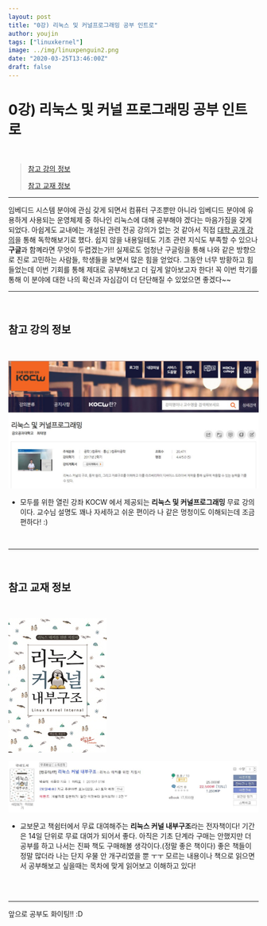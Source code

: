```yaml
---
layout: post
title: "0강) 리눅스 및 커널프로그래밍 공부 인트로"
author: youjin
tags: ["linuxkernel"]
image: ../img/linuxpenguin2.png
date: "2020-03-25T13:46:00Z"
draft: false
---
```


# 0강) 리눅스 및 커널 프로그래밍 공부 인트로

<br>

> [참고 강의 정보](#참고-강의-정보)
>
> [참고 교재 정보](#참고-교재-정보)

---

임베디드 시스템 분야에 관심 갖게 되면서 컴퓨터 구조뿐만 아니라 임베디드 분야에 유용하게 사용되는 운영체제 중 하나인 리눅스에 대해 공부해야 겠다는 마음가짐을 갖게 되었다. 아쉽게도 교내에는 개설된 관련 전공 강의가 없는 것 같아서 직접 [대학 공개 강의](https://kocw.net)을 통해 독학해보기로 했다. 쉽지 않을 내용일테도 기초 관련 지식도 부족할 수 있으나 **구글**과 함꼐라면 무엇이 두렵겠는가!! 실제로도 엄청난 구글링을 통해 나와 같은 방향으로 진로 고민하는 사람들, 학생들을 보면서 많은 힘을 얻었다. 그동안 너무 방황하고 힘들었는데 이번 기회를 통해 제대로 공부해보고 더 깊게 알아보고자 한다! 꼭 이번 학기를 통해 이 분야에 대한 나의 확신과 자심감이 더 단단해질 수 있었으면 좋겠다~~

---

<br>

## 참고 강의 정보 <a name="참고-강의-정보"></a>
<br>

![intro_lecture.jpg](../img/intro_lecture.JPG)
<br>
- 모두를 위한 열린 강좌 KOCW 에서 제공되는 **리눅스 및 커널프로그래밍** 무료 강의이다. 교수님 설명도 꽤나 자세하고 쉬운 편이라 나 같은 멍청이도 이해되는데 조금 편하다! :)

<br>

---

<br>

## 참고 교재 정보 <a name="참고-교재-정보"></a>
<br>

![intro_book2.jpg](../img/intro_book2.jpg)   <br>

![intro_book.jpg](../img/intro_book.JPG)
<br>
- 교보문고 책쉼터에서 무료 대여해주는 **리눅스 커널 내부구조**라는 전자책이다! 기간은 14일 단위로 무료 대여가 되어서 좋다. 아직은 기초 단계라 구매는 안했지만 더 공부를 하고 나서는 진짜 책도 구매해볼 생각이다.(정말 좋은 책이다) 좋은 책들이 정말 많더라 나는 단지 우물 안 개구리였을 뿐 ㅜㅜ 모르는 내용이나 책으로 읽으면서 공부해보고 싶을때는 목차에 맞게 읽어보고 이해하고 있다!

<br><br>

---

앞으로 공부도 화이팅!! :D
